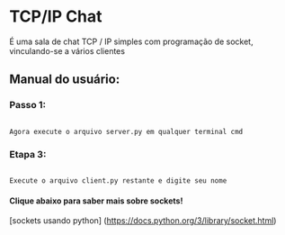 # TCP/IP Chat

É uma sala de chat TCP / IP simples com programação de socket, vinculando-se a vários clientes

## Manual do usuário:

### Passo 1:

```

Agora execute o arquivo server.py em qualquer terminal cmd

```

### Etapa 3:

```

Execute o arquivo client.py restante e digite seu nome

```

#### Clique abaixo para saber mais sobre sockets!

[sockets usando python] (https://docs.python.org/3/library/socket.html)